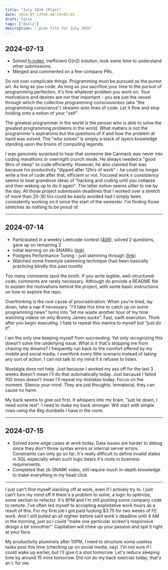 ```yaml
---
title: "July 2024 [Plan]"
date: 2024-07-13T09:48:59+05:45
draft: false 
tags: ["daily"]
description: ".plan file for July 2024"
---
```


## 2024-07-13

- Solved [h-index](https://leetcode.com/problems/h-index/description/), inefficient O(n2) solution, took some time to understand other submissions.
- Merged and commented on a few company PRs.


Do not over complicate things. Programming must be pursued as the purest art. As long as you code. As long as you sacrifice your time to the pursuit of programming perfection, it's fine whatever problem you work on. Your motivations and desires are not that important - you are just the vessel through which the collective programming consciousness (aka "the programming conscience") streams onto lines of code. Let it flow and stop holding onto a notion of your "self". 

The greatest programmer in the world is the person who is able to solve the greatest programming problems in the world. What matters is not the programmer's aspirations but the questions of if and how the problem at hand was solved. The "who solves" is simply a stack of layers knowledge standing upon the brains of computing legends.

I was genuinely surprised to hear that someone like Carmack was never into coding marathons or overnight crunch mode. He always needed a "good 8hrs of sleep" to code efficiently. However, he also claimed that was because his productivity "dipped after 12hrs of work" - he could no longer write a line of code after that, efficient or not. Focused work x consistency seems to beat grandiose ideas of "hacking and coding until you collapse and then waking up to do it again". The latter notion seems sillier to me by the day. All those project submission deadlines that I worked over a stretch of more than 20-30 hrs could be easily avoided had I simply been consistently working on it since the start of the semester. I'm finding those stretches as nothing to be proud of.

---

## 2024-07-14

- Participated in a weekly Leetcode contest ([406](https://leetcode.com/contest/weekly-contest-406/)), solved 2 questions, gave up on remaining 2
- Initial learning on zk-SNARKs ([link](https://www.youtube.com/watch?v=gcKCW7CNu_M))
- Postgres Performance Tuning - just skimming through ([link](https://www.youtube.com/playlist?list=PLBrWqg4Ny6vX8e2LnQbNajGSKnFDe94kg))
- Watched some freestyle swimming technique (had been basically practicing blindly this past month)


Too many comments spoil the broth. If you write legible, well-structured code, comments are rarely necessary. Although do provide a README file to explain the motivations behind the project, with some basic instructions on how to explore the repo.

Overthinking is the root cause of procrastination. When you're tired, lay down, take a nap if necessary. "I'll take this time to catch up on some programming news" turns into "let me waste another hour of my time watching videos on why Bronny James sucks". Fast, swift execution. Think after you begin executing. I hate to repeat this mantra to myself but "just do it".

I am the only one keeping myself from succeeding. Yet only recognizing this doesn't solve the underlying issue. What is it that's stopping me from chasing my dreams? I frequently run back to the comfort offered by my mobile and social media. I overthink every little scenario instead of taking any sort of action. I can not talk to my mind if it refuses to listen.

Nostalgia does not help. Just because I worked my ass off for the last 3 weeks doesn't mean I'll do that automatically today. Just because I failed 100 times doesn't mean I'll repeat my mistakes today. Focus on the moment. Silence your mind. They are just thoughts. Immaterial, they can cause no harm.

My back seems to give out first. It whispers into my brain, "just lie down, I need some rest". I need to make my back stronger. Will start with simple rows using the 8kg dumbells I have in the room.

---

## 2024-07-15

- Solved some edge cases at work today. Data issues are harder to debug since they don't throw syntax errors or internal server errors. Constraints can only go so far; it's really difficult to define invalid states in SQL especially when such logic bears it's roots in business requirements.
- Completed that zk-SNARK video, still require much in-depth knowledge to make everything in my head click.

---

I just can't find myself slacking off at work, even if I actively try to. I just can't turn my mind off if there's a problem to solve, a logic to optimize, some section to refactor. It's 8PM and I'm still pushing some company code to remote. I've often led myself to accepting exploitative work hours as a result of this. For my first job I got paid fucking $3.75 for two weeks of FE work. And I still pulled an all nighter before said work's deadline until 4 AM in the morning, just so I could "make one particular screen's responsive design a bit smoother". Capitalism will chew up your passion and spit it right at your face.

My productivity plummets after 10PM, I need to structure some useless tasks post this time (checking up on social media, say).
I'm not sure if I could wake up earlier, but I'll give it a shot tomorrow. Let's reduce sleeping time by around 15 mins tomorrow. Did not do my back exercies today, that's an L for me.